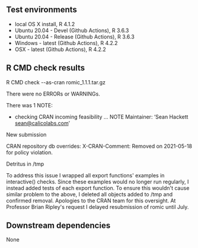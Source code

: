 ## Test environments
* local OS X install, R 4.1.2
* Ubuntu 20.04 - Devel (Github Actions), R 3.6.3
* Ubuntu 20.04 - Release (Github Actions), R 3.6.3
* Windows - latest (Github Actions), R 4.2.2
* OSX - latest (Github Actions), R 4.2.2

## R CMD check results
R CMD check --as-cran romic_1.1.1.tar.gz 

There were no ERRORs or WARNINGs. 

There was 1 NOTE:

* checking CRAN incoming feasibility ... NOTE
Maintainer: ‘Sean Hackett <sean@calicolabs.com>’

New submission

CRAN repository db overrides:
  X-CRAN-Comment: Removed on 2021-05-18 for policy violation.

  Detritus in /tmp

To address this issue I wrapped all export functions' examples in interactive()
checks. Since these examples would no longer run regularly, I instead added
tests of each export function. To ensure this wouldn't cause similar problem
to the above, I deleted all objects added to /tmp and confirmed removal.
Apologies to the CRAN team for this oversight. At Professor Brian Ripley's
request I delayed resubmission of romic until July.

## Downstream dependencies
None
